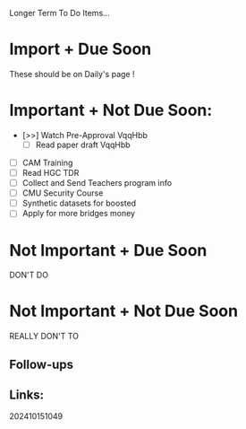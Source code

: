 Longer Term To Do Items...

# Import + Due Soon
These should be on Daily's page  !

# Important + Not Due Soon:
- [>>] Watch Pre-Approval VqqHbb
	- [ ] Read paper draft VqqHbb
- [ ] CAM Training
- [ ] Read HGC TDR
- [ ] Collect and Send Teachers program info
- [ ] CMU Security Course
- [ ] Synthetic datasets for boosted
- [ ] Apply for more bridges money

# Not Important + Due Soon
DON'T DO

# Not Important + Not Due Soon
REALLY DON'T TO


## Follow-ups


## Links: 



202410151049
